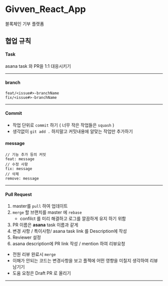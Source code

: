 # Givven_React_App

블록체인 기부 플랫폼

## 협업 규칙

#### Task

asana task 와 PR을 1:1 대응시키기

---

#### branch

    feat/<issue#>-branchName
    fix/<issue#>-branchName

---

#### Commit

- 작업 단위로 `commit` 하기 ( 너무 작은 작업들은 `squash` )
- 생각없이 `git add .` 하지말고 커밋내용에 알맞는 작업만 추가하기
  <br/>

#### message

    // 기능 추가 등의 커밋
    feat: message
    // 수정 사항
    fix: message
    // 삭제
    remove: message

---

#### Pull Request

1. master를 `pull` 하여 업데이트
2. `merge` 할 브랜치를 master 에 `rebase`
   - confilct 를 미리 해결하고 로그를 깔끔하게 유지 하기 위함
3. PR 이름은 **asana** task 이름과 같게
4. 변경 사항 / 특이사항/ asana task link 를 Description에 작성
5. Reviewer 설정
6. asana description에 PR link 작성 / mention 하여 리뷰요청

- 전원 리뷰 완료시 `merge`
- 이해가 안되는 코드는 변경사항을 보고 플젝에 어떤 영향을 미칠지 생각하여 리뷰 남기기
- 도움 요청은 Draft PR 로 올리기

---
